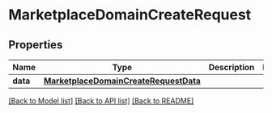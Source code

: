 # MarketplaceDomainCreateRequest

## Properties
Name | Type | Description | Notes
------------ | ------------- | ------------- | -------------
**data** | [**MarketplaceDomainCreateRequestData**](MarketplaceDomainCreateRequestData.md) |  | 

[[Back to Model list]](../README.md#documentation-for-models) [[Back to API list]](../README.md#documentation-for-api-endpoints) [[Back to README]](../README.md)


